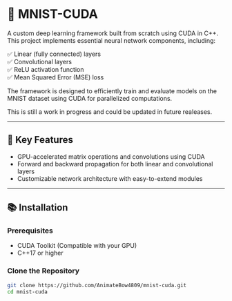 # 🎯 MNIST-CUDA  

A custom deep learning framework built from scratch using CUDA in C++. This project implements essential neural network components, including:  

✅ Linear (fully connected) layers  
✅ Convolutional layers  
✅ ReLU activation function  
✅ Mean Squared Error (MSE) loss  

The framework is designed to efficiently train and evaluate models on the MNIST dataset using CUDA for parallelized computations.

This is still a work in progress and could be updated in future realeases.

---

## 🚀 Key Features  

- GPU-accelerated matrix operations and convolutions using CUDA  
- Forward and backward propagation for both linear and convolutional layers  
- Customizable network architecture with easy-to-extend modules  

---

## 📚 Installation  

### Prerequisites  

- CUDA Toolkit (Compatible with your GPU)  
- C++17 or higher  

### Clone the Repository  

```bash
git clone https://github.com/AnimateBow4809/mnist-cuda.git
cd mnist-cuda

